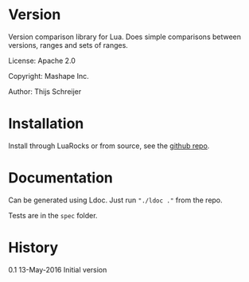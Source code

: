 Version
=======

Version comparison library for Lua. Does simple comparisons between versions, 
ranges and sets of ranges.

License: Apache 2.0

Copyright: Mashape Inc.

Author: Thijs Schreijer

Installation
============
Install through LuaRocks or from source, see the [github repo](https://github.com/Mashape/version.lua).

Documentation
=============
Can be generated using Ldoc. Just run `"./ldoc ."` from the repo.

Tests are in the `spec` folder.

History
=======
0.1   13-May-2016     Initial version